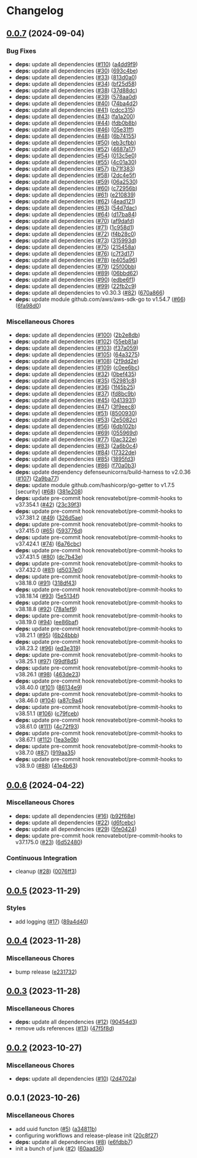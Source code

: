 # Changelog

## [0.0.7](https://github.com/defenseunicorns/delivery-aws-iac-utils/compare/v0.0.6...v0.0.7) (2024-09-04)


### Bug Fixes

* **deps:** update all dependencies ([#110](https://github.com/defenseunicorns/delivery-aws-iac-utils/issues/110)) ([a4dd9f9](https://github.com/defenseunicorns/delivery-aws-iac-utils/commit/a4dd9f9244c96a85146f876516438251e8e3090b))
* **deps:** update all dependencies ([#30](https://github.com/defenseunicorns/delivery-aws-iac-utils/issues/30)) ([693c4be](https://github.com/defenseunicorns/delivery-aws-iac-utils/commit/693c4be8340d9dee3b33789d391be1c3237cc9f6))
* **deps:** update all dependencies ([#33](https://github.com/defenseunicorns/delivery-aws-iac-utils/issues/33)) ([813d0a0](https://github.com/defenseunicorns/delivery-aws-iac-utils/commit/813d0a0aba7a97c1cc6211f60495d18860bb8b91))
* **deps:** update all dependencies ([#34](https://github.com/defenseunicorns/delivery-aws-iac-utils/issues/34)) ([bf25d58](https://github.com/defenseunicorns/delivery-aws-iac-utils/commit/bf25d5810d63947a64d9c9ea9e0387515352e7a4))
* **deps:** update all dependencies ([#38](https://github.com/defenseunicorns/delivery-aws-iac-utils/issues/38)) ([37d88dc](https://github.com/defenseunicorns/delivery-aws-iac-utils/commit/37d88dc5b9c26313162c2081b6bf5eff394575b5))
* **deps:** update all dependencies ([#39](https://github.com/defenseunicorns/delivery-aws-iac-utils/issues/39)) ([578aa0d](https://github.com/defenseunicorns/delivery-aws-iac-utils/commit/578aa0d99c42117f1fbb1c213175d789c4c46be5))
* **deps:** update all dependencies ([#40](https://github.com/defenseunicorns/delivery-aws-iac-utils/issues/40)) ([74ba4d2](https://github.com/defenseunicorns/delivery-aws-iac-utils/commit/74ba4d2ce82a4b57d168557eb5b781d35f635c4c))
* **deps:** update all dependencies ([#41](https://github.com/defenseunicorns/delivery-aws-iac-utils/issues/41)) ([cdcc315](https://github.com/defenseunicorns/delivery-aws-iac-utils/commit/cdcc315b07b15592665ccd64760dde677663a59b))
* **deps:** update all dependencies ([#43](https://github.com/defenseunicorns/delivery-aws-iac-utils/issues/43)) ([fa1a200](https://github.com/defenseunicorns/delivery-aws-iac-utils/commit/fa1a2003b79685f3612f179862bc5c0b12b4b7cb))
* **deps:** update all dependencies ([#44](https://github.com/defenseunicorns/delivery-aws-iac-utils/issues/44)) ([fdb0b8b](https://github.com/defenseunicorns/delivery-aws-iac-utils/commit/fdb0b8b2937067a13cbd5937ede498454ffd487e))
* **deps:** update all dependencies ([#46](https://github.com/defenseunicorns/delivery-aws-iac-utils/issues/46)) ([05e31ff](https://github.com/defenseunicorns/delivery-aws-iac-utils/commit/05e31ff6a60c5d9127334850839574369493fba2))
* **deps:** update all dependencies ([#48](https://github.com/defenseunicorns/delivery-aws-iac-utils/issues/48)) ([6b74155](https://github.com/defenseunicorns/delivery-aws-iac-utils/commit/6b74155595d024c473333f9834c0dcf9f284dbca))
* **deps:** update all dependencies ([#50](https://github.com/defenseunicorns/delivery-aws-iac-utils/issues/50)) ([eb3cfbb](https://github.com/defenseunicorns/delivery-aws-iac-utils/commit/eb3cfbba5b6071ba99e6cb568b1bf48ab73b9748))
* **deps:** update all dependencies ([#52](https://github.com/defenseunicorns/delivery-aws-iac-utils/issues/52)) ([4687a17](https://github.com/defenseunicorns/delivery-aws-iac-utils/commit/4687a173a38d1058db7925d7f35d5fb98a60ca18))
* **deps:** update all dependencies ([#54](https://github.com/defenseunicorns/delivery-aws-iac-utils/issues/54)) ([013c5e0](https://github.com/defenseunicorns/delivery-aws-iac-utils/commit/013c5e0070ba9c2947cf3ad35a42aa7fd2b926fe))
* **deps:** update all dependencies ([#55](https://github.com/defenseunicorns/delivery-aws-iac-utils/issues/55)) ([4c01a30](https://github.com/defenseunicorns/delivery-aws-iac-utils/commit/4c01a307bc0494229b7319e0738dd263828b7bb2))
* **deps:** update all dependencies ([#57](https://github.com/defenseunicorns/delivery-aws-iac-utils/issues/57)) ([b71f383](https://github.com/defenseunicorns/delivery-aws-iac-utils/commit/b71f3836e6f5df52eb003bfa4e6bd1b6c30ef765))
* **deps:** update all dependencies ([#58](https://github.com/defenseunicorns/delivery-aws-iac-utils/issues/58)) ([2dc4e5f](https://github.com/defenseunicorns/delivery-aws-iac-utils/commit/2dc4e5ff2b96bf48b0df06bebc312e7cd7494080))
* **deps:** update all dependencies ([#59](https://github.com/defenseunicorns/delivery-aws-iac-utils/issues/59)) ([06a2530](https://github.com/defenseunicorns/delivery-aws-iac-utils/commit/06a253064d926e0898d6cc5b07d4267106ad474e))
* **deps:** update all dependencies ([#60](https://github.com/defenseunicorns/delivery-aws-iac-utils/issues/60)) ([c72956b](https://github.com/defenseunicorns/delivery-aws-iac-utils/commit/c72956b8cd2f653520ae0b82612ed9867016f4fe))
* **deps:** update all dependencies ([#61](https://github.com/defenseunicorns/delivery-aws-iac-utils/issues/61)) ([e210839](https://github.com/defenseunicorns/delivery-aws-iac-utils/commit/e210839dbd5b38a0dd15ad14d22e8837d4b5d386))
* **deps:** update all dependencies ([#62](https://github.com/defenseunicorns/delivery-aws-iac-utils/issues/62)) ([4ead121](https://github.com/defenseunicorns/delivery-aws-iac-utils/commit/4ead12120b3e54e24ddbb2530ca78bbf6d63df01))
* **deps:** update all dependencies ([#63](https://github.com/defenseunicorns/delivery-aws-iac-utils/issues/63)) ([54d7dac](https://github.com/defenseunicorns/delivery-aws-iac-utils/commit/54d7dacea9a684bb06c981b0d2c68470479ee6a1))
* **deps:** update all dependencies ([#64](https://github.com/defenseunicorns/delivery-aws-iac-utils/issues/64)) ([d17ba84](https://github.com/defenseunicorns/delivery-aws-iac-utils/commit/d17ba842ccae00c0674760d1a8a5b8ef2c188b36))
* **deps:** update all dependencies ([#70](https://github.com/defenseunicorns/delivery-aws-iac-utils/issues/70)) ([af9dafd](https://github.com/defenseunicorns/delivery-aws-iac-utils/commit/af9dafd5fabd2123f5c9b2ff90d091dafc762f07))
* **deps:** update all dependencies ([#71](https://github.com/defenseunicorns/delivery-aws-iac-utils/issues/71)) ([1c958d1](https://github.com/defenseunicorns/delivery-aws-iac-utils/commit/1c958d1144d9cb3c0c4e0dbfe9af66095a284d17))
* **deps:** update all dependencies ([#72](https://github.com/defenseunicorns/delivery-aws-iac-utils/issues/72)) ([f4b28c0](https://github.com/defenseunicorns/delivery-aws-iac-utils/commit/f4b28c0b9fb3a83e50fca5db0c51d9d649fa7065))
* **deps:** update all dependencies ([#73](https://github.com/defenseunicorns/delivery-aws-iac-utils/issues/73)) ([315993d](https://github.com/defenseunicorns/delivery-aws-iac-utils/commit/315993dc96945a47038319086b0feab4bc017a7b))
* **deps:** update all dependencies ([#75](https://github.com/defenseunicorns/delivery-aws-iac-utils/issues/75)) ([215458a](https://github.com/defenseunicorns/delivery-aws-iac-utils/commit/215458abda05a4d83bc408711f20a0c85bd301f3))
* **deps:** update all dependencies ([#76](https://github.com/defenseunicorns/delivery-aws-iac-utils/issues/76)) ([c7f3d17](https://github.com/defenseunicorns/delivery-aws-iac-utils/commit/c7f3d17a0719917414bc62d51e0b0cfad605c716))
* **deps:** update all dependencies ([#78](https://github.com/defenseunicorns/delivery-aws-iac-utils/issues/78)) ([e405a96](https://github.com/defenseunicorns/delivery-aws-iac-utils/commit/e405a96733a8645e7c13a649f7ef411fcac74242))
* **deps:** update all dependencies ([#79](https://github.com/defenseunicorns/delivery-aws-iac-utils/issues/79)) ([25f00bb](https://github.com/defenseunicorns/delivery-aws-iac-utils/commit/25f00bbf25246d73341f3dba0db92b7e7b70bd0b))
* **deps:** update all dependencies ([#89](https://github.com/defenseunicorns/delivery-aws-iac-utils/issues/89)) ([06bbd62](https://github.com/defenseunicorns/delivery-aws-iac-utils/commit/06bbd628b874c579fcd749e8183855579f5061cd))
* **deps:** update all dependencies ([#90](https://github.com/defenseunicorns/delivery-aws-iac-utils/issues/90)) ([edbe6f1](https://github.com/defenseunicorns/delivery-aws-iac-utils/commit/edbe6f1347230918da640ab788d5239eabe41c73))
* **deps:** update all dependencies ([#99](https://github.com/defenseunicorns/delivery-aws-iac-utils/issues/99)) ([22fb2c9](https://github.com/defenseunicorns/delivery-aws-iac-utils/commit/22fb2c9531d851141e7470c435d33f0cc62e5546))
* **deps:** update all dependencies to v0.30.3 ([#82](https://github.com/defenseunicorns/delivery-aws-iac-utils/issues/82)) ([670a866](https://github.com/defenseunicorns/delivery-aws-iac-utils/commit/670a866362d54cd1d78f8e560ffcf2263e7442ae))
* **deps:** update module github.com/aws/aws-sdk-go to v1.54.7 ([#66](https://github.com/defenseunicorns/delivery-aws-iac-utils/issues/66)) ([6fa98d0](https://github.com/defenseunicorns/delivery-aws-iac-utils/commit/6fa98d0aabe86cf95f9c044f34fd95006076096a))


### Miscellaneous Chores

* **deps:** update all dependencies ([#100](https://github.com/defenseunicorns/delivery-aws-iac-utils/issues/100)) ([2b2e8db](https://github.com/defenseunicorns/delivery-aws-iac-utils/commit/2b2e8db31c6896ff2bc231f5542821a886de11e6))
* **deps:** update all dependencies ([#102](https://github.com/defenseunicorns/delivery-aws-iac-utils/issues/102)) ([55eb81a](https://github.com/defenseunicorns/delivery-aws-iac-utils/commit/55eb81aa7082361d192d142d7bf857f9336a4751))
* **deps:** update all dependencies ([#103](https://github.com/defenseunicorns/delivery-aws-iac-utils/issues/103)) ([f37a059](https://github.com/defenseunicorns/delivery-aws-iac-utils/commit/f37a059b5e7665cc30655858d487de009e6f15b6))
* **deps:** update all dependencies ([#105](https://github.com/defenseunicorns/delivery-aws-iac-utils/issues/105)) ([64a3275](https://github.com/defenseunicorns/delivery-aws-iac-utils/commit/64a3275e580f4585e1d947b515215e80e39da246))
* **deps:** update all dependencies ([#108](https://github.com/defenseunicorns/delivery-aws-iac-utils/issues/108)) ([2f9dd2e](https://github.com/defenseunicorns/delivery-aws-iac-utils/commit/2f9dd2e0f50ee9494780e5fc8045528469e4b35a))
* **deps:** update all dependencies ([#109](https://github.com/defenseunicorns/delivery-aws-iac-utils/issues/109)) ([c0ee6bc](https://github.com/defenseunicorns/delivery-aws-iac-utils/commit/c0ee6bcd3fa2e130caee1ea54571b6e3098e05df))
* **deps:** update all dependencies ([#32](https://github.com/defenseunicorns/delivery-aws-iac-utils/issues/32)) ([0bef435](https://github.com/defenseunicorns/delivery-aws-iac-utils/commit/0bef43598d90fe45b355faaeb51b768ed4f88c74))
* **deps:** update all dependencies ([#35](https://github.com/defenseunicorns/delivery-aws-iac-utils/issues/35)) ([52981c8](https://github.com/defenseunicorns/delivery-aws-iac-utils/commit/52981c8ad3ee3ef3c8318527e92d6cdd361c9286))
* **deps:** update all dependencies ([#36](https://github.com/defenseunicorns/delivery-aws-iac-utils/issues/36)) ([1f45b25](https://github.com/defenseunicorns/delivery-aws-iac-utils/commit/1f45b2583ca860bda138f83bfc79592e4e4beebe))
* **deps:** update all dependencies ([#37](https://github.com/defenseunicorns/delivery-aws-iac-utils/issues/37)) ([fd8bc9b](https://github.com/defenseunicorns/delivery-aws-iac-utils/commit/fd8bc9baec9c47a8007f4e23dbe60a55bfdfcd36))
* **deps:** update all dependencies ([#45](https://github.com/defenseunicorns/delivery-aws-iac-utils/issues/45)) ([0413931](https://github.com/defenseunicorns/delivery-aws-iac-utils/commit/04139317ae4d40a4bd56d54dfe479e6f31c0c1da))
* **deps:** update all dependencies ([#47](https://github.com/defenseunicorns/delivery-aws-iac-utils/issues/47)) ([3f9eec8](https://github.com/defenseunicorns/delivery-aws-iac-utils/commit/3f9eec855fe32357de16aa2ced3e43a9effc0c2b))
* **deps:** update all dependencies ([#51](https://github.com/defenseunicorns/delivery-aws-iac-utils/issues/51)) ([8500930](https://github.com/defenseunicorns/delivery-aws-iac-utils/commit/8500930fda7957422b79a0ff1f885cebdcc7f42a))
* **deps:** update all dependencies ([#53](https://github.com/defenseunicorns/delivery-aws-iac-utils/issues/53)) ([2e5082c](https://github.com/defenseunicorns/delivery-aws-iac-utils/commit/2e5082c64c96616fd6effd985c583fc7eb26e81c))
* **deps:** update all dependencies ([#56](https://github.com/defenseunicorns/delivery-aws-iac-utils/issues/56)) ([6db102b](https://github.com/defenseunicorns/delivery-aws-iac-utils/commit/6db102ba7f0f5d80ca22ca589fad12e1c9658757))
* **deps:** update all dependencies ([#69](https://github.com/defenseunicorns/delivery-aws-iac-utils/issues/69)) ([055969d](https://github.com/defenseunicorns/delivery-aws-iac-utils/commit/055969deea0436b33a44408684300a3de8cf62e2))
* **deps:** update all dependencies ([#77](https://github.com/defenseunicorns/delivery-aws-iac-utils/issues/77)) ([0ac322e](https://github.com/defenseunicorns/delivery-aws-iac-utils/commit/0ac322e8c4be5c094a2d7b6f0dec7534f92cc0ed))
* **deps:** update all dependencies ([#83](https://github.com/defenseunicorns/delivery-aws-iac-utils/issues/83)) ([2a6b0c4](https://github.com/defenseunicorns/delivery-aws-iac-utils/commit/2a6b0c4d3b9a8dfde4344566b0ce8530f87c97dc))
* **deps:** update all dependencies ([#84](https://github.com/defenseunicorns/delivery-aws-iac-utils/issues/84)) ([17322de](https://github.com/defenseunicorns/delivery-aws-iac-utils/commit/17322de4efbf23f68f3787af9a72beb553a138ff))
* **deps:** update all dependencies ([#85](https://github.com/defenseunicorns/delivery-aws-iac-utils/issues/85)) ([1895fd3](https://github.com/defenseunicorns/delivery-aws-iac-utils/commit/1895fd34cd0e72293116789b02a2092940c77ba3))
* **deps:** update all dependencies ([#86](https://github.com/defenseunicorns/delivery-aws-iac-utils/issues/86)) ([f70a0b3](https://github.com/defenseunicorns/delivery-aws-iac-utils/commit/f70a0b3f0b2fa90428e03d5188ebb2decc4fd36b))
* **deps:** update dependency defenseunicorns/build-harness to v2.0.36 ([#107](https://github.com/defenseunicorns/delivery-aws-iac-utils/issues/107)) ([2a9ba77](https://github.com/defenseunicorns/delivery-aws-iac-utils/commit/2a9ba7729c0c278a22feb13a0f0976baedf52f35))
* **deps:** update module github.com/hashicorp/go-getter to v1.7.5 [security] ([#68](https://github.com/defenseunicorns/delivery-aws-iac-utils/issues/68)) ([381e208](https://github.com/defenseunicorns/delivery-aws-iac-utils/commit/381e20852d5ea21f0c73436bda6b8634f61e6614))
* **deps:** update pre-commit hook renovatebot/pre-commit-hooks to v37.354.1 ([#42](https://github.com/defenseunicorns/delivery-aws-iac-utils/issues/42)) ([23c39f3](https://github.com/defenseunicorns/delivery-aws-iac-utils/commit/23c39f32596d5f75c57082f3c34c95c6fe4c5e11))
* **deps:** update pre-commit hook renovatebot/pre-commit-hooks to v37.381.2 ([#49](https://github.com/defenseunicorns/delivery-aws-iac-utils/issues/49)) ([326d5ae](https://github.com/defenseunicorns/delivery-aws-iac-utils/commit/326d5aef0a73457bcf2c66b06ea223d0a0cba74e))
* **deps:** update pre-commit hook renovatebot/pre-commit-hooks to v37.415.0 ([#65](https://github.com/defenseunicorns/delivery-aws-iac-utils/issues/65)) ([593776d](https://github.com/defenseunicorns/delivery-aws-iac-utils/commit/593776d4d07357d55d124582b1f21bfeecbd324a))
* **deps:** update pre-commit hook renovatebot/pre-commit-hooks to v37.424.1 ([#74](https://github.com/defenseunicorns/delivery-aws-iac-utils/issues/74)) ([6a76cbc](https://github.com/defenseunicorns/delivery-aws-iac-utils/commit/6a76cbc3551744e6f6d2a986c584fb2a3aea9b64))
* **deps:** update pre-commit hook renovatebot/pre-commit-hooks to v37.431.5 ([#80](https://github.com/defenseunicorns/delivery-aws-iac-utils/issues/80)) ([dc7b43e](https://github.com/defenseunicorns/delivery-aws-iac-utils/commit/dc7b43e69ba4aad950b18717296b0496bfa566bd))
* **deps:** update pre-commit hook renovatebot/pre-commit-hooks to v37.432.0 ([#81](https://github.com/defenseunicorns/delivery-aws-iac-utils/issues/81)) ([d5037e0](https://github.com/defenseunicorns/delivery-aws-iac-utils/commit/d5037e06105c06340ab7da4221b4f0bfa28fba3a))
* **deps:** update pre-commit hook renovatebot/pre-commit-hooks to v38.18.0 ([#91](https://github.com/defenseunicorns/delivery-aws-iac-utils/issues/91)) ([318df43](https://github.com/defenseunicorns/delivery-aws-iac-utils/commit/318df433d3321a1c204fdac4d699d8c81f6f9385))
* **deps:** update pre-commit hook renovatebot/pre-commit-hooks to v38.18.14 ([#93](https://github.com/defenseunicorns/delivery-aws-iac-utils/issues/93)) ([5e5134f](https://github.com/defenseunicorns/delivery-aws-iac-utils/commit/5e5134f9ecd53e00432996f1f9a0c6a36e94afe9))
* **deps:** update pre-commit hook renovatebot/pre-commit-hooks to v38.18.8 ([#92](https://github.com/defenseunicorns/delivery-aws-iac-utils/issues/92)) ([78a1ef9](https://github.com/defenseunicorns/delivery-aws-iac-utils/commit/78a1ef9ddd100b97250e6884366e4d104e7d7871))
* **deps:** update pre-commit hook renovatebot/pre-commit-hooks to v38.19.0 ([#94](https://github.com/defenseunicorns/delivery-aws-iac-utils/issues/94)) ([ee86baf](https://github.com/defenseunicorns/delivery-aws-iac-utils/commit/ee86bafe619c4f8a65bf26876cf9e9c7d19b1f9d))
* **deps:** update pre-commit hook renovatebot/pre-commit-hooks to v38.21.1 ([#95](https://github.com/defenseunicorns/delivery-aws-iac-utils/issues/95)) ([6b24bbb](https://github.com/defenseunicorns/delivery-aws-iac-utils/commit/6b24bbb866373bfbb4771cdbc7e6e6d7fe801517))
* **deps:** update pre-commit hook renovatebot/pre-commit-hooks to v38.23.2 ([#96](https://github.com/defenseunicorns/delivery-aws-iac-utils/issues/96)) ([ed3e319](https://github.com/defenseunicorns/delivery-aws-iac-utils/commit/ed3e319cc1d42ddea9d02fe18fbdf8dbd3240cc9))
* **deps:** update pre-commit hook renovatebot/pre-commit-hooks to v38.25.1 ([#97](https://github.com/defenseunicorns/delivery-aws-iac-utils/issues/97)) ([99df8d5](https://github.com/defenseunicorns/delivery-aws-iac-utils/commit/99df8d5f878e4a88495aada926846a355817c491))
* **deps:** update pre-commit hook renovatebot/pre-commit-hooks to v38.26.1 ([#98](https://github.com/defenseunicorns/delivery-aws-iac-utils/issues/98)) ([463de23](https://github.com/defenseunicorns/delivery-aws-iac-utils/commit/463de234b4a559fd5af5584cca39f79c3bcb83b1))
* **deps:** update pre-commit hook renovatebot/pre-commit-hooks to v38.40.0 ([#101](https://github.com/defenseunicorns/delivery-aws-iac-utils/issues/101)) ([86134e9](https://github.com/defenseunicorns/delivery-aws-iac-utils/commit/86134e983c4bcbb4ff9a744998f734b4e8d50638))
* **deps:** update pre-commit hook renovatebot/pre-commit-hooks to v38.46.0 ([#104](https://github.com/defenseunicorns/delivery-aws-iac-utils/issues/104)) ([a87c9a4](https://github.com/defenseunicorns/delivery-aws-iac-utils/commit/a87c9a4f78bbf1e46435daf1261f49b2d76cacb6))
* **deps:** update pre-commit hook renovatebot/pre-commit-hooks to v38.51.1 ([#106](https://github.com/defenseunicorns/delivery-aws-iac-utils/issues/106)) ([c79fceb](https://github.com/defenseunicorns/delivery-aws-iac-utils/commit/c79fceb3d9cf86b96462fa87264047696842d427))
* **deps:** update pre-commit hook renovatebot/pre-commit-hooks to v38.61.0 ([#111](https://github.com/defenseunicorns/delivery-aws-iac-utils/issues/111)) ([4c72f93](https://github.com/defenseunicorns/delivery-aws-iac-utils/commit/4c72f9302d7f52819d6cbe48d8dd17bd0a738022))
* **deps:** update pre-commit hook renovatebot/pre-commit-hooks to v38.67.1 ([#112](https://github.com/defenseunicorns/delivery-aws-iac-utils/issues/112)) ([1ea3e0b](https://github.com/defenseunicorns/delivery-aws-iac-utils/commit/1ea3e0b77ddcb49b8f8fd6cd57a5aee3777f3f33))
* **deps:** update pre-commit hook renovatebot/pre-commit-hooks to v38.7.0 ([#87](https://github.com/defenseunicorns/delivery-aws-iac-utils/issues/87)) ([919aa35](https://github.com/defenseunicorns/delivery-aws-iac-utils/commit/919aa353fd8d827fac1f22fefa7c2c544862ff66))
* **deps:** update pre-commit hook renovatebot/pre-commit-hooks to v38.9.0 ([#88](https://github.com/defenseunicorns/delivery-aws-iac-utils/issues/88)) ([41e4b63](https://github.com/defenseunicorns/delivery-aws-iac-utils/commit/41e4b6394c4377da7882f86d059d31e40f824631))

## [0.0.6](https://github.com/defenseunicorns/delivery-aws-iac-utils/compare/v0.0.5...v0.0.6) (2024-04-22)


### Miscellaneous Chores

* **deps:** update all dependencies ([#16](https://github.com/defenseunicorns/delivery-aws-iac-utils/issues/16)) ([b92f68e](https://github.com/defenseunicorns/delivery-aws-iac-utils/commit/b92f68e3c8b8bc782e24d2fba5ce8922437bd6d1))
* **deps:** update all dependencies ([#22](https://github.com/defenseunicorns/delivery-aws-iac-utils/issues/22)) ([d6fcebc](https://github.com/defenseunicorns/delivery-aws-iac-utils/commit/d6fcebc8bcb46171817dc4f178a5bc22b18eb74f))
* **deps:** update all dependencies ([#29](https://github.com/defenseunicorns/delivery-aws-iac-utils/issues/29)) ([5fe0424](https://github.com/defenseunicorns/delivery-aws-iac-utils/commit/5fe04249ac060e5c928c832b2b8b8788a2d7d634))
* **deps:** update pre-commit hook renovatebot/pre-commit-hooks to v37.175.0 ([#23](https://github.com/defenseunicorns/delivery-aws-iac-utils/issues/23)) ([6d52480](https://github.com/defenseunicorns/delivery-aws-iac-utils/commit/6d52480d9be58b1915902c50af809c1daa0c160a))


### Continuous Integration

* cleanup ([#28](https://github.com/defenseunicorns/delivery-aws-iac-utils/issues/28)) ([0076ff3](https://github.com/defenseunicorns/delivery-aws-iac-utils/commit/0076ff3c722ac95139ded235be965402c0977ecf))

## [0.0.5](https://github.com/defenseunicorns/delivery-aws-iac-utils/compare/v0.0.4...v0.0.5) (2023-11-29)


### Styles

* add logging ([#17](https://github.com/defenseunicorns/delivery-aws-iac-utils/issues/17)) ([89a4d40](https://github.com/defenseunicorns/delivery-aws-iac-utils/commit/89a4d40b6459a960f64971386d4b90e0928bd5ef))

## [0.0.4](https://github.com/defenseunicorns/delivery-aws-iac-utils/compare/v0.0.3...v0.0.4) (2023-11-28)


### Miscellaneous Chores

* bump release ([e231732](https://github.com/defenseunicorns/delivery-aws-iac-utils/commit/e231732485bc9e2c1dcb28882b6d9588d272cc9f))

## [0.0.3](https://github.com/defenseunicorns/delivery-aws-iac-utils/compare/v0.0.2...v0.0.3) (2023-11-28)


### Miscellaneous Chores

* **deps:** update all dependencies ([#12](https://github.com/defenseunicorns/delivery-aws-iac-utils/issues/12)) ([90454d3](https://github.com/defenseunicorns/delivery-aws-iac-utils/commit/90454d308f8480ad21fba22fc19b949d8a8cbbd1))
* remove uds references ([#13](https://github.com/defenseunicorns/delivery-aws-iac-utils/issues/13)) ([47f5f8d](https://github.com/defenseunicorns/delivery-aws-iac-utils/commit/47f5f8dcf20757e3a471716fd9ae77004e058259))

## [0.0.2](https://github.com/defenseunicorns/delivery-aws-iac-utils/compare/v0.0.1...v0.0.2) (2023-10-27)


### Miscellaneous Chores

* **deps:** update all dependencies ([#10](https://github.com/defenseunicorns/delivery-aws-iac-utils/issues/10)) ([2d4702a](https://github.com/defenseunicorns/delivery-aws-iac-utils/commit/2d4702aa8ffd337f7cd2db0176b7cca9458a24b2))

## 0.0.1 (2023-10-26)


### Miscellaneous Chores

* add uuid functon ([#5](https://github.com/defenseunicorns/delivery-aws-iac-utils/issues/5)) ([a34811b](https://github.com/defenseunicorns/delivery-aws-iac-utils/commit/a34811b383566fe54a13706477325795156b26e3))
* configuring workflows and release-please init ([20c8f27](https://github.com/defenseunicorns/delivery-aws-iac-utils/commit/20c8f27d7884deaf72c9894e8498f1f75dbe3d5d))
* **deps:** update all dependencies ([#8](https://github.com/defenseunicorns/delivery-aws-iac-utils/issues/8)) ([e6fdbb7](https://github.com/defenseunicorns/delivery-aws-iac-utils/commit/e6fdbb743f119321dd87751e912be14cc9e17d77))
* init a bunch of junk ([#2](https://github.com/defenseunicorns/delivery-aws-iac-utils/issues/2)) ([60aad36](https://github.com/defenseunicorns/delivery-aws-iac-utils/commit/60aad36d34b423bc7bbee22fb68a4c7561cc6a86))
